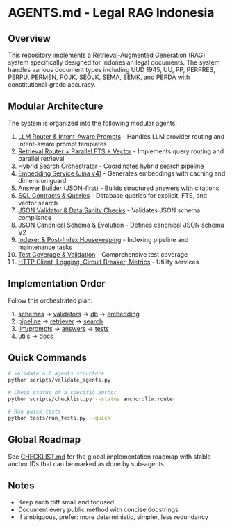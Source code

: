 # AGENTS.md - Legal RAG Indonesia

## Overview

This repository implements a Retrieval-Augmented Generation (RAG) system specifically designed for Indonesian legal documents. The system handles various document types including UUD 1945, UU, PP, PERPRES, PERPU, PERMEN, POJK, SEOJK, SEMA, SEMK, and PERDA with constitutional-grade accuracy.

## Modular Architecture

The system is organized into the following modular agents:

1. [LLM Router & Intent-Aware Prompts](src/services/llm/AGENTS.md) - Handles LLM provider routing and intent-aware prompt templates
2. [Retrieval Router + Parallel FTS + Vector](src/services/retriever/AGENTS.md) - Implements query routing and parallel retrieval
3. [Hybrid Search Orchestrator](src/services/search/AGENTS.md) - Coordinates hybrid search pipeline
4. [Embedding Service (Jina v4)](src/services/embedding/AGENTS.md) - Generates embeddings with caching and dimension guard
5. [Answer Builder (JSON-first)](src/services/answers/AGENTS.md) - Builds structured answers with citations
6. [SQL Contracts & Queries](src/db/AGENTS.md) - Database queries for explicit, FTS, and vector search
7. [JSON Validator & Data Sanity Checks](src/validators/AGENTS.md) - Validates JSON schema compliance
8. [JSON Canonical Schema & Evolution](src/schemas/AGENTS.md) - Defines canonical JSON schema V2
9. [Indexer & Post-Index Housekeeping](pipeline/AGENTS.md) - Indexing pipeline and maintenance tasks
10. [Test Coverage & Validation](tests/AGENTS.md) - Comprehensive test coverage
11. [HTTP Client, Logging, Circuit Breaker, Metrics](src/utils/AGENTS.md) - Utility services

## Implementation Order

Follow this orchestrated plan:

1. [schemas](src/schemas/AGENTS.md) → [validators](src/validators/AGENTS.md) → [db](src/db/AGENTS.md) → [embedding](src/services/embedding/AGENTS.md)
2. [pipeline](pipeline/AGENTS.md) → [retriever](src/services/retriever/AGENTS.md) → [search](src/services/search/AGENTS.md)
3. [llm/prompts](src/services/llm/AGENTS.md) → [answers](src/services/answers/AGENTS.md) → [tests](tests/AGENTS.md)
4. [utils](src/utils/AGENTS.md) → [docs](docs/AGENTS.md)

## Quick Commands

```bash
# Validate all agents structure
python scripts/validate_agents.py

# Check status of a specific anchor
python scripts/checklist.py --status anchor:llm.router

# Run quick tests
python tests/run_tests.py --quick
```

## Global Roadmap

See [CHECKLIST.md](CHECKLIST.md) for the global implementation roadmap with stable anchor IDs that can be marked as done by sub-agents.

## Notes

- Keep each diff small and focused
- Document every public method with concise docstrings
- If ambiguous, prefer: more deterministic, simpler, less redundancy